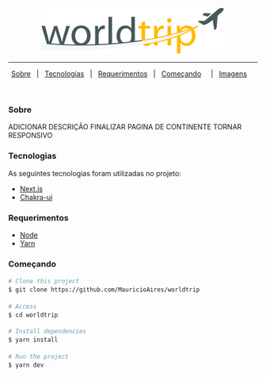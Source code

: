 <p align="center">
<img src=".github/logo.svg">
</p>

---

<p align="center">
  <a href="#dart-sobre">Sobre</a> &#xa0; | &#xa0; 
  <a href="#rocket-tecnologias">Tecnologias</a> &#xa0; | &#xa0;
  <a href="#white_check_mark-requerimentos">Requerimentos</a> &#xa0; | &#xa0;
  <a href="#checkered_flag-começando">Começando</a> &#xa0; &#xa0; | &#xa0;
  <a href="#framed_picture-imagens">Imagens</a> &#xa0; &#xa0;
</p>

<br>

### Sobre

ADICIONAR DESCRIÇÃO
FINALIZAR PAGINA DE CONTINENTE
TORNAR RESPONSIVO

### Tecnologias

As seguintes tecnologias foram utilizadas no projeto:

- [Next.js](https://nextjs.org/)
- [Chakra-ui](https://chakra-ui.com/)

### Requerimentos

- [Node](https://nodejs.org/en/)
- [Yarn](https://yarnpkg.com/lang/en/)

### Começando

```bash
# Clone this project
$ git clone https://github.com/MauricioAires/worldtrip

# Access
$ cd worldtrip

# Install dependencies
$ yarn install

# Run the project
$ yarn dev
```
